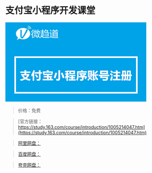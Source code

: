 # 支付宝小程序开发课堂

![img](../../../assets/study163/free/35487384-6d0f-4fb9-a217-cae35d5158f0.png)

> 价格：免费

> [官方链接：https://study.163.com/course/introduction/1005214047.htm](https://study.163.com/course/introduction/1005214047.htm)

> [阿里网盘：]()

> [百度网盘：]()

> [夸克网盘：]()
